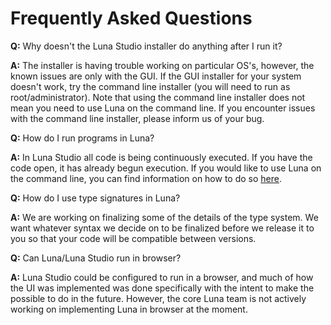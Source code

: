 # Frequently Asked Questions

**Q:** Why doesn't the Luna Studio installer do anything after I run it?

**A:** The installer is having trouble working on particular OS's, however, the known issues are only with the GUI. If the GUI installer for your system doesn't work, try the command line installer (you will need to run as root/administrator). Note that using the command line installer does not mean you need to use Luna on the command line. If you encounter issues with the command line installer, please inform us of your bug.


**Q:** How do I run programs in Luna?

**A:** In Luna Studio all code is being continuously executed. If you have the code open, it has already begun execution. If you would like to use Luna on the command line, you can find information on how to do so [here](https://github.com/luna/luna).


**Q:** How do I use type signatures in Luna?

**A:** We are working on finalizing some of the details of the type system. We want whatever syntax we decide on to be finalized before we release it to you so that your code will be compatible between versions.

**Q:** Can Luna/Luna Studio run in browser?

**A:** Luna Studio could be configured to run in a browser, and much of how the UI was implemented was done specifically with the intent to make the possible to do in the future. However, the core Luna team is not actively working on implementing Luna in browser at the moment.
